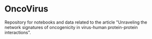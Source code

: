 # OncoVirus
Repository for notebooks and data related to the article "Unraveling the network signatures of oncogenicity in virus-human protein-protein interactions".
